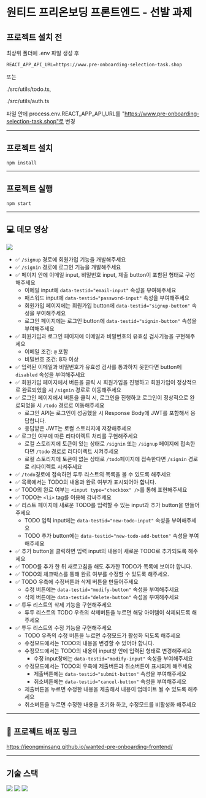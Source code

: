 # 원티드 프리온보딩 프론트엔드 - 선발 과제

## 프로젝트 설치 전
최상위 폴더에 .env 파일 생성 후
```
REACT_APP_API_URL=https://www.pre-onboarding-selection-task.shop
```

또는

./src/utils/todo.ts,

./src/utils/auth.ts

파일 안에 process.env.REACT_APP_API_URL를 "https://www.pre-onboarding-selection-task.shop"로 변경

---
## 프로젝트 설치
```
npm install
```
---
## 프로젝트 실행
```
npm start
```
---
## 💻 데모 영상
<img src="https://user-images.githubusercontent.com/101001956/230764741-e6d3a985-4e8f-4839-bc89-ddd67d012b86.gif"> 

- ✅ `/signup` 경로에 회원가입 기능을 개발해주세요
- ✅ `/signin` 경로에 로그인 기능을 개발해주세요
- ✅ 페이지 안에 이메일 input, 비밀번호 input, 제출 button이 포함된 형태로 구성해주세요
  - 이메일 input에 `data-testid="email-input"` 속성을 부여해주세요
  - 패스워드 input에 `data-testid="password-input"` 속성을 부여해주세요
  - 회원가입 페이지에는 회원가입 button에 `data-testid="signup-button"` 속성을 부여해주세요
  - 로그인 페이지에는 로그인 button에 `data-testid="signin-button"` 속성을 부여해주세요
- ✅ 회원가입과 로그인 페이지에 이메일과 비밀번호의 유효성 검사기능을 구현해주세요
  - 이메일 조건: `@` 포함
  - 비밀번호 조건: 8자 이상
- ✅ 입력된 이메일과 비밀번호가 유효성 검사를 통과하지 못한다면 button에 `disabled` 속성을 부여해주세요
- ✅ 회원가입 페이지에서 버튼을 클릭 시 회원가입을 진행하고 회원가입이 정상적으로 완료되었을 시 `/signin` 경로로 이동해주세요
- ✅ 로그인 페이지에서 버튼을 클릭 시, 로그인을 진행하고 로그인이 정상적으로 완료되었을 시 `/todo` 경로로 이동해주세요
  - 로그인 API는 로그인이 성공했을 시 Response Body에 JWT를 포함해서 응답합니다.
  - 응답받은 JWT는 로컬 스토리지에 저장해주세요
- ✅ 로그인 여부에 따른 리다이렉트 처리를 구현해주세요
  - 로컬 스토리지에 토큰이 있는 상태로 `/signin` 또는 `/signup` 페이지에 접속한다면 `/todo` 경로로 리다이렉트 시켜주세요
  - 로컬 스토리지에 토큰이 없는 상태로 `/todo`페이지에 접속한다면 `/signin` 경로로 리다이렉트 시켜주세요
- ✅ `/todo`경로에 접속하면 투두 리스트의 목록을 볼 수 있도록 해주세요
- ✅ 목록에서는 TODO의 내용과 완료 여부가 표시되어야 합니다.
- ✅ TODO의 완료 여부는 `<input type="checkbox" />`를 통해 표현해주세요
- ✅ TODO는 `<li>` tag를 이용해 감싸주세요
- ✅ 리스트 페이지에 새로운 TODO를 입력할 수 있는 input과 추가 button을 만들어주세요
  - TODO 입력 input에는 `data-testid="new-todo-input"` 속성을 부여해주세요
  - TODO 추가 button에는 `data-testid="new-todo-add-button"` 속성을 부여해주세요
- ✅ 추가 button을 클릭하면 입력 input의 내용이 새로운 TODO로 추가되도록 해주세요
- ✅ TODO를 추가 한 뒤 새로고침을 해도 추가한 TODO가 목록에 보여야 합니다.
- ✅ TODO의 체크박스를 통해 완료 여부를 수정할 수 있도록 해주세요.
- ✅ TODO 우측에 수정버튼과 삭제 버튼을 만들어주세요
  - 수정 버튼에는 `data-testid="modify-button"` 속성을 부여해주세요
  - 삭제 버튼에는 `data-testid="delete-button"` 속성을 부여해주세요
- ✅ 투두 리스트의 삭제 기능을 구현해주세요
  - 투두 리스트의 TODO 우측의 삭제버튼을 누르면 해당 아이템이 삭제되도록 해주세요
- ✅ 투두 리스트의 수정 기능을 구현해주세요
  - TODO 우측의 수정 버튼을 누르면 수정모드가 활성화 되도록 해주세요
  - 수정모드에서는 TODO의 내용을 변경할 수 있어야 합니다.
  - 수정모드에서는 TODO의 내용이 input창 안에 입력된 형태로 변경해주세요
    - 수정 input창에는 `data-testid="modify-input"` 속성을 부여해주세요
  - 수정모드에서는 TODO의 우측에 제출버튼과 취소버튼이 표시되게 해주세요
    - 제출버튼에는 `data-testid="submit-button"` 속성을 부여해주세요
    - 취소버튼에는 `data-testid="cancel-button"` 속성을 부여해주세요
  - 제출버튼을 누르면 수정한 내용을 제출해서 내용이 업데이트 될 수 있도록 해주세요
  - 취소버튼을 누르면 수정한 내용을 초기화 하고, 수정모드를 비활성화 해주세요
---
## 🔗 프로젝트 배포 링크

https://jeongminsang.github.io/wanted-pre-onboarding-frontend/

---

## 기술 스택

<img src="https://img.shields.io/badge/TypeScript-3178C6?style=for-the-badge&logo=TypeScript&logoColor=white"> 
<img src="https://img.shields.io/badge/Axios-5A29E4?style=for-the-badge&logo=Axios&logoColor=white">
<img src="https://img.shields.io/badge/React Router-CA4245?style=for-the-badge&logo=React Router&logoColor=white">